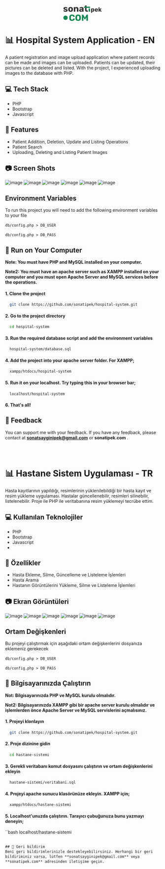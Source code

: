 <p align="center" width="100%">
    <img width="25%" src="https://raw.githubusercontent.com/sonatipek/dogadan-tea-advices/main/public/sonatipek-brand-logo.svg"> 
</p>


# 📊 Hospital System Application - EN
A patient registration and image upload application where patient records can be made and images can be uploaded. Patients can be updated, their pictures can be deleted and listed. With the project, I experienced uploading images to the database with PHP.

## 💻 Tech Stack
- PHP
- Bootstrap
- Javascript

## 🎨 Features
- Patient Addition, Deletion, Update and Listing Operations
- Patient Search
- Uploading, Deleting and Listing Patient Images

## 📷 Screen Shots
![image](https://github.com/sonatipek/hospital-system/assets/80075444/b9080c6f-3bbb-419f-88bc-65b7b234559f)
![image](https://github.com/sonatipek/hospital-system/assets/80075444/e0580984-c80b-4866-a022-2b9c7e8a6302)
![image](https://github.com/sonatipek/hospital-system/assets/80075444/4d4f8681-e461-4af9-bdea-4d125aa3d683)
![image](https://github.com/sonatipek/hospital-system/assets/80075444/c7a95cff-2db1-4a59-bec5-b736c1b806a1)
![image](https://github.com/sonatipek/hospital-system/assets/80075444/cd27391a-9a45-45c5-a9f4-c53a767368f2)
![image](https://github.com/sonatipek/hospital-system/assets/80075444/b0cfe54a-6ccf-4688-b4cb-6a7f149d300d)

## Environment Variables
To run this project you will need to add the following environment variables to your file

`db/config.php > DB_USER`

`db/config.php > DB_PASS`


## 🚀 Run on Your Computer
**Note: You must have PHP and MySQL installed on your computer.**

**Note2: You must have an apache server such as XAMPP installed on your computer and you must open Apache Server and MySQL services before the operations.**

#### 1. Clone the project

```bash
  git clone https://github.com/sonatipek/hospital-system.git
```

#### 2. Go to the project directory

```bash
  cd hospital-system
```

#### 3. Run the required database script and add the environment variables
```bash
  hospital-system/database.sql
```

#### 4. Add the project into your apache server folder. For XAMPP;
```bash
  xampp/htdocs/hospital-system
```

#### 5. Run it on your localhost. Try typing this in your browser bar;
```bash
  localhost/hospital-system
```

#### 6. That's all!
  
## 🌟 Feedback
You can support me with your feedback. If you have any feedback, please contact at **sonatsayginipek@gmail.com** or **sonatipek.com** .

<br><br>

# 📊 Hastane Sistem Uygulaması - TR
Hasta kayıtlarının yapıldığı, resimlerinin yüklenilebildiği bir hasta kayıt ve resim yükleme uygulaması. Hastalar güncellenebilir, resimleri silinebilir, listelenebilir. Proje ile PHP ile veritabanına resim yüklemeyi tecrübe ettim.

## 💻 Kullanılan Teknolojiler
- PHP
- Bootstrap
- Javascript
- 
## 🎨 Özellikler
- Hasta Ekleme, Silme, Güncelleme ve Listeleme İşlemleri
- Hasta Arama
- Hastanın Görüntülerini Yükleme, Silme ve Listeleme İşlemleri


## 📷 Ekran Görüntüleri
![image](https://github.com/sonatipek/hospital-system/assets/80075444/b9080c6f-3bbb-419f-88bc-65b7b234559f)
![image](https://github.com/sonatipek/hospital-system/assets/80075444/e0580984-c80b-4866-a022-2b9c7e8a6302)
![image](https://github.com/sonatipek/hospital-system/assets/80075444/4d4f8681-e461-4af9-bdea-4d125aa3d683)
![image](https://github.com/sonatipek/hospital-system/assets/80075444/c7a95cff-2db1-4a59-bec5-b736c1b806a1)
![image](https://github.com/sonatipek/hospital-system/assets/80075444/cd27391a-9a45-45c5-a9f4-c53a767368f2)
![image](https://github.com/sonatipek/hospital-system/assets/80075444/b0cfe54a-6ccf-4688-b4cb-6a7f149d300d)

## Ortam Değişkenleri
Bu projeyi çalıştırmak için aşağıdaki ortam değişkenlerini dosyanıza eklemeniz gerekecek

`db/config.php > DB_USER`

`db/config.php > DB_PASS`


## 🚀 Bilgisayarınızda Çalıştırın
**Not: Bilgisayarınızda PHP ve MySQL kurulu olmalıdır.**

**Not2: Bilgisayarınızda XAMPP gibi bir apache server kurulu olmalıdır ve işlemlerden önce Apache Server ve MySQL servislerini açmalısınız.**

#### 1. Projeyi klonlayın

```bash
  git clone https://github.com/sonatipek/hospital-system.git
```

#### 2. Proje dizinine gidin

```bash
  cd hastane-sistemi
```

#### 3. Gerekli veritabanı komut dosyasını çalıştırın ve ortam değişkenlerini ekleyin
```bash
  hastane-sistemi/veritabani.sql
```

#### 4. Projeyi apache sunucu klasörünüze ekleyin. XAMPP için;
```bash
  xampp/htdocs/hastane-sistemi
```

#### 5. Localhost'unuzda çalıştırın. Tarayıcı çubuğunuza bunu yazmayı deneyin;
``bash
  localhost/hastane-sistemi
```

## 🌟 Geri bildirim
Beni geri bildirimlerinizle destekleyebilirsiniz. Herhangi bir geri bildiriminiz varsa, lütfen **sonatsayginipek@gmail.com** veya **sonatipek.com** adresinden iletişime geçin.


